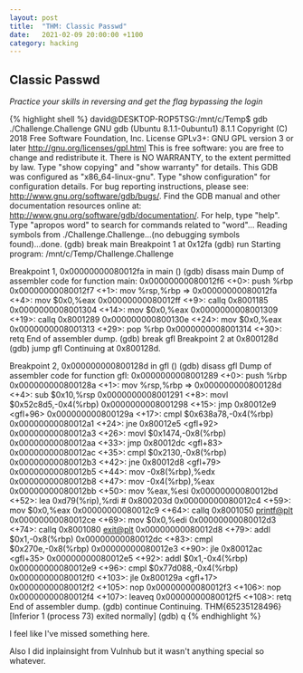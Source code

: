 ```yaml
---
layout: post
title:  "THM: Classic Passwd"
date:   2021-02-09 20:00:00 +1100
category: hacking
---
```


## Classic Passwd

*Practice your skills in reversing and get the flag bypassing the login*

{% highlight shell %}
david@DESKTOP-ROP5TSG:/mnt/c/Temp$ gdb ./Challenge.Challenge
GNU gdb (Ubuntu 8.1.1-0ubuntu1) 8.1.1
Copyright (C) 2018 Free Software Foundation, Inc.
License GPLv3+: GNU GPL version 3 or later <http://gnu.org/licenses/gpl.html>
This is free software: you are free to change and redistribute it.
There is NO WARRANTY, to the extent permitted by law.  Type "show copying"
and "show warranty" for details.
This GDB was configured as "x86_64-linux-gnu".
Type "show configuration" for configuration details.
For bug reporting instructions, please see:
<http://www.gnu.org/software/gdb/bugs/>.
Find the GDB manual and other documentation resources online at:
<http://www.gnu.org/software/gdb/documentation/>.
For help, type "help".
Type "apropos word" to search for commands related to "word"...
Reading symbols from ./Challenge.Challenge...(no debugging symbols found)...done.
(gdb) break main
Breakpoint 1 at 0x12fa
(gdb) run
Starting program: /mnt/c/Temp/Challenge.Challenge

Breakpoint 1, 0x00000000080012fa in main ()
(gdb) disass main
Dump of assembler code for function main:
   0x00000000080012f6 <+0>:     push   %rbp
   0x00000000080012f7 <+1>:     mov    %rsp,%rbp
=> 0x00000000080012fa <+4>:     mov    $0x0,%eax
   0x00000000080012ff <+9>:     callq  0x8001185 <vuln>
   0x0000000008001304 <+14>:    mov    $0x0,%eax
   0x0000000008001309 <+19>:    callq  0x8001289 <gfl>
   0x000000000800130e <+24>:    mov    $0x0,%eax
   0x0000000008001313 <+29>:    pop    %rbp
   0x0000000008001314 <+30>:    retq
End of assembler dump.
(gdb) break gfl
Breakpoint 2 at 0x800128d
(gdb) jump gfl
Continuing at 0x800128d.

Breakpoint 2, 0x000000000800128d in gfl ()
(gdb) disass gfl
Dump of assembler code for function gfl:
   0x0000000008001289 <+0>:     push   %rbp
   0x000000000800128a <+1>:     mov    %rsp,%rbp
=> 0x000000000800128d <+4>:     sub    $0x10,%rsp
   0x0000000008001291 <+8>:     movl   $0x52c8d5,-0x4(%rbp)
   0x0000000008001298 <+15>:    jmp    0x80012e9 <gfl+96>
   0x000000000800129a <+17>:    cmpl   $0x638a78,-0x4(%rbp)
   0x00000000080012a1 <+24>:    jne    0x80012e5 <gfl+92>
   0x00000000080012a3 <+26>:    movl   $0x1474,-0x8(%rbp)
   0x00000000080012aa <+33>:    jmp    0x80012dc <gfl+83>
   0x00000000080012ac <+35>:    cmpl   $0x2130,-0x8(%rbp)
   0x00000000080012b3 <+42>:    jne    0x80012d8 <gfl+79>
   0x00000000080012b5 <+44>:    mov    -0x8(%rbp),%edx
   0x00000000080012b8 <+47>:    mov    -0x4(%rbp),%eax
   0x00000000080012bb <+50>:    mov    %eax,%esi
   0x00000000080012bd <+52>:    lea    0xd79(%rip),%rdi        # 0x800203d
   0x00000000080012c4 <+59>:    mov    $0x0,%eax
   0x00000000080012c9 <+64>:    callq  0x8001050 <printf@plt>
   0x00000000080012ce <+69>:    mov    $0x0,%edi
   0x00000000080012d3 <+74>:    callq  0x8001080 <exit@plt>
   0x00000000080012d8 <+79>:    addl   $0x1,-0x8(%rbp)
   0x00000000080012dc <+83>:    cmpl   $0x270e,-0x8(%rbp)
   0x00000000080012e3 <+90>:    jle    0x80012ac <gfl+35>
   0x00000000080012e5 <+92>:    addl   $0x1,-0x4(%rbp)
   0x00000000080012e9 <+96>:    cmpl   $0x77d088,-0x4(%rbp)
   0x00000000080012f0 <+103>:   jle    0x800129a <gfl+17>
   0x00000000080012f2 <+105>:   nop
   0x00000000080012f3 <+106>:   nop
   0x00000000080012f4 <+107>:   leaveq
   0x00000000080012f5 <+108>:   retq
End of assembler dump.
(gdb) continue
Continuing.
THM{65235128496}[Inferior 1 (process 73) exited normally]
(gdb) q
{% endhighlight %}

I feel like I've missed something here.

Also I did inplainsight from Vulnhub but it wasn't anything special so whatever.
